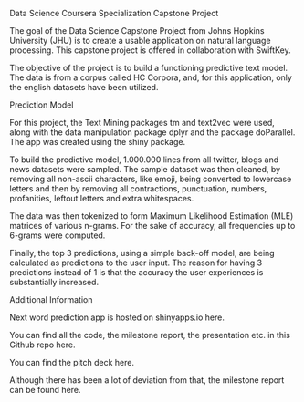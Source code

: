 Data Science Coursera Specialization Capstone Project

The goal of the Data Science Capstone Project from Johns Hopkins University (JHU) is to create a usable application on natural language processing. This capstone project is offered in collaboration with SwiftKey.

The objective of the project is to build a functioning predictive text model. The data is from a corpus called HC Corpora, and, for this application, only the english datasets have been utilized.

Prediction Model

For this project, the Text Mining packages tm and text2vec were used, along with the data manipulation package dplyr and the package doParallel. The app was created using the shiny package.

To build the predictive model, 1.000.000 lines from all twitter, blogs and news datasets were sampled. The sample dataset was then cleaned, by removing all non-ascii characters, like emoji, being converted to lowercase letters and then by removing all contractions, punctuation, numbers, profanities, leftout letters and extra whitespaces.

The data was then tokenized to form Maximum Likelihood Estimation (MLE) matrices of various n-grams. For the sake of accuracy, all frequencies up to 6-grams were computed.

Finally, the top 3 predictions, using a simple back-off model, are being calculated as predictions to the user input. The reason for having 3 predictions instead of 1 is that the accuracy the user experiences is substantially increased.

Additional Information

Next word prediction app is hosted on shinyapps.io here.

You can find all the code, the milestone report, the presentation etc. in this Github repo here.

You can find the pitch deck here.

Although there has been a lot of deviation from that, the milestone report can be found here.
